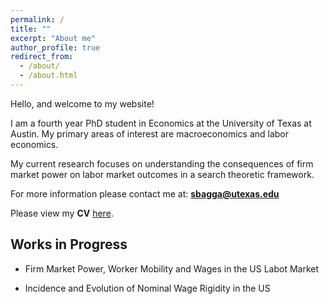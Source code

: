 ```yaml
---
permalink: /
title: ""
excerpt: "About me"
author_profile: true
redirect_from: 
  - /about/
  - /about.html
---
```



Hello, and welcome to my website!

I am a fourth year PhD student in Economics at the University of Texas at Austin. My primary areas of interest are macroeconomics and labor economics. 

My current research focuses on understanding the consequences of firm market power on labor market outcomes in a search theoretic framework.

For more information please contact me at: **<sbagga@utexas.edu>**

Please view my **CV** [here](https://sadhikabagga.github.io/BaggaSadhika_CV_202009.pdf).

## Works in Progress

* Firm Market Power, Worker Mobility and Wages in the US Labot Market 

* Incidence and Evolution of Nominal Wage Rigidity in the US
